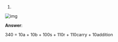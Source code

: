 1. 

![img](https://d3c33hcgiwev3.cloudfront.net/imageAssetProxy.v1/ro_eOcpMEemHIhKpCkwcgA_71f2816937a787ae47c264a51458e9f6_arith2.jpg?expiry=1601683200000&hmac=WdygKQxF4srdU34bt6YKDz5PbPvhRuWzC1WiUiLx9_s)



**Answer**:

340 = 10a + 10b + 100s + 110r + 110carry + 10addition